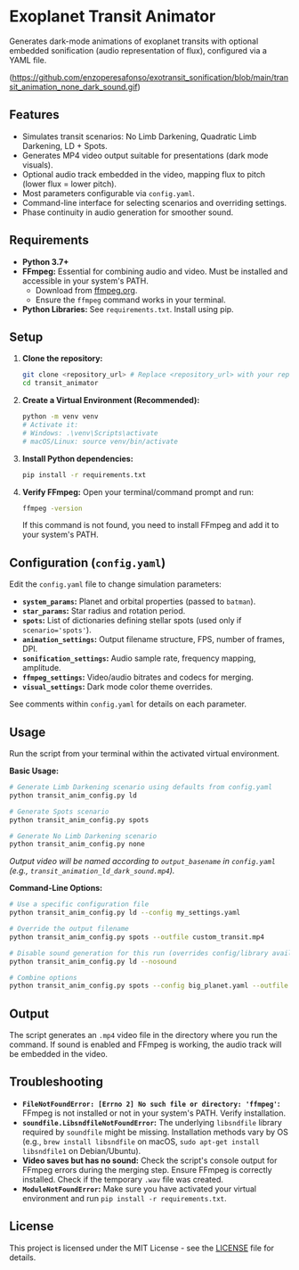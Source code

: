 # Exoplanet Transit Animator

Generates dark-mode animations of exoplanet transits with optional embedded sonification (audio representation of flux), configured via a YAML file.

(https://github.com/enzoperesafonso/exotransit_sonification/blob/main/transit_animation_none_dark_sound.gif)

## Features

*   Simulates transit scenarios: No Limb Darkening, Quadratic Limb Darkening, LD + Spots.
*   Generates MP4 video output suitable for presentations (dark mode visuals).
*   Optional audio track embedded in the video, mapping flux to pitch (lower flux = lower pitch).
*   Most parameters configurable via `config.yaml`.
*   Command-line interface for selecting scenarios and overriding settings.
*   Phase continuity in audio generation for smoother sound.

## Requirements

*   **Python 3.7+**
*   **FFmpeg:** Essential for combining audio and video. Must be installed and accessible in your system's PATH.
    *   Download from [ffmpeg.org](https://ffmpeg.org/download.html).
    *   Ensure the `ffmpeg` command works in your terminal.
*   **Python Libraries:** See `requirements.txt`. Install using pip.

## Setup

1.  **Clone the repository:**
    ```bash
    git clone <repository_url> # Replace <repository_url> with your repo URL
    cd transit_animator
    ```

2.  **Create a Virtual Environment (Recommended):**
    ```bash
    python -m venv venv
    # Activate it:
    # Windows: .\venv\Scripts\activate
    # macOS/Linux: source venv/bin/activate
    ```

3.  **Install Python dependencies:**
    ```bash
    pip install -r requirements.txt
    ```

4.  **Verify FFmpeg:**
    Open your terminal/command prompt and run:
    ```bash
    ffmpeg -version
    ```
    If this command is not found, you need to install FFmpeg and add it to your system's PATH.

## Configuration (`config.yaml`)

Edit the `config.yaml` file to change simulation parameters:

*   **`system_params`:** Planet and orbital properties (passed to `batman`).
*   **`star_params`:** Star radius and rotation period.
*   **`spots`:** List of dictionaries defining stellar spots (used only if `scenario='spots'`).
*   **`animation_settings`:** Output filename structure, FPS, number of frames, DPI.
*   **`sonification_settings`:** Audio sample rate, frequency mapping, amplitude.
*   **`ffmpeg_settings`:** Video/audio bitrates and codecs for merging.
*   **`visual_settings`:** Dark mode color theme overrides.

See comments within `config.yaml` for details on each parameter.

## Usage

Run the script from your terminal within the activated virtual environment.

**Basic Usage:**

```bash
# Generate Limb Darkening scenario using defaults from config.yaml
python transit_anim_config.py ld

# Generate Spots scenario
python transit_anim_config.py spots

# Generate No Limb Darkening scenario
python transit_anim_config.py none
```
*Output video will be named according to `output_basename` in `config.yaml` (e.g., `transit_animation_ld_dark_sound.mp4`).*

**Command-Line Options:**

```bash
# Use a specific configuration file
python transit_anim_config.py ld --config my_settings.yaml

# Override the output filename
python transit_anim_config.py spots --outfile custom_transit.mp4

# Disable sound generation for this run (overrides config/library availability)
python transit_anim_config.py ld --nosound

# Combine options
python transit_anim_config.py spots --config big_planet.yaml --outfile big_planet_transit.mp4 --nosound
```

## Output

The script generates an `.mp4` video file in the directory where you run the command. If sound is enabled and FFmpeg is working, the audio track will be embedded in the video.

## Troubleshooting

*   **`FileNotFoundError: [Errno 2] No such file or directory: 'ffmpeg'`:** FFmpeg is not installed or not in your system's PATH. Verify installation.
*   **`soundfile.LibsndfileNotFoundError`:** The underlying `libsndfile` library required by `soundfile` might be missing. Installation methods vary by OS (e.g., `brew install libsndfile` on macOS, `sudo apt-get install libsndfile1` on Debian/Ubuntu).
*   **Video saves but has no sound:** Check the script's console output for FFmpeg errors during the merging step. Ensure FFmpeg is correctly installed. Check if the temporary `.wav` file was created.
*   **`ModuleNotFoundError`:** Make sure you have activated your virtual environment and run `pip install -r requirements.txt`.

## License

This project is licensed under the MIT License - see the [LICENSE](LICENSE) file for details.
